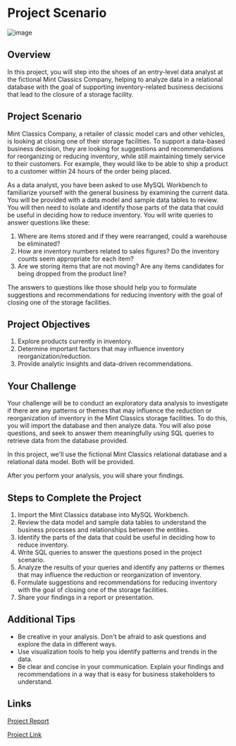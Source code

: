 # Project Scenario

![image](https://github.com/KenSteadman/Mint-Classic/assets/104181918/be45cd46-7479-43a2-9bef-078713f9799e)

## Overview

In this project, you will step into the shoes of an entry-level data analyst at the fictional Mint Classics Company, helping to analyze data in a relational database with the goal of supporting inventory-related business decisions that lead to the closure of a storage facility.

## Project Scenario

Mint Classics Company, a retailer of classic model cars and other vehicles, is looking at closing one of their storage facilities. To support a data-based business decision, they are looking for suggestions and recommendations for reorganizing or reducing inventory, while still maintaining timely service to their customers. For example, they would like to be able to ship a product to a customer within 24 hours of the order being placed.

As a data analyst, you have been asked to use MySQL Workbench to familiarize yourself with the general business by examining the current data. You will be provided with a data model and sample data tables to review. You will then need to isolate and identify those parts of the data that could be useful in deciding how to reduce inventory. You will write queries to answer questions like these:

1. Where are items stored and if they were rearranged, could a warehouse be eliminated?
2. How are inventory numbers related to sales figures? Do the inventory counts seem appropriate for each item?
3. Are we storing items that are not moving? Are any items candidates for being dropped from the product line?

The answers to questions like those should help you to formulate suggestions and recommendations for reducing inventory with the goal of closing one of the storage facilities.

## Project Objectives

1. Explore products currently in inventory.
2. Determine important factors that may influence inventory reorganization/reduction.
3. Provide analytic insights and data-driven recommendations.

## Your Challenge

Your challenge will be to conduct an exploratory data analysis to investigate if there are any patterns or themes that may influence the reduction or reorganization of inventory in the Mint Classics storage facilities. To do this, you will import the database and then analyze data. You will also pose questions, and seek to answer them meaningfully using SQL queries to retrieve data from the database provided.

In this project, we'll use the fictional Mint Classics relational database and a relational data model. Both will be provided.

After you perform your analysis, you will share your findings.

## Steps to Complete the Project

1. Import the Mint Classics database into MySQL Workbench.
2. Review the data model and sample data tables to understand the business processes and relationships between the entities.
3. Identify the parts of the data that could be useful in deciding how to reduce inventory.
4. Write SQL queries to answer the questions posed in the project scenario.
5. Analyze the results of your queries and identify any patterns or themes that may influence the reduction or reorganization of inventory.
6. Formulate suggestions and recommendations for reducing inventory with the goal of closing one of the storage facilities.
7. Share your findings in a report or presentation.

## Additional Tips

- Be creative in your analysis. Don't be afraid to ask questions and explore the data in different ways.
- Use visualization tools to help you identify patterns and trends in the data.
- Be clear and concise in your communication. Explain your findings and recommendations in a way that is easy for business stakeholders to understand.

## Links

[Project Report](Project_Report.md)

[Project Link](https://www.coursera.org/projects/showcase-analyze-data-model-car-database-mysql-workbench)
